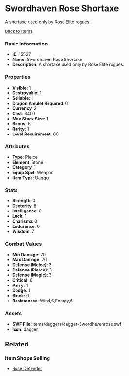 # Swordhaven Rose Shortaxe

A shortaxe used only by Rose Elite rogues.

[Back to Items](../items.md)

### Basic Information

- **ID**: 15537
- **Name**: Swordhaven Rose Shortaxe
- **Description**: A shortaxe used only by Rose Elite rogues.

### Properties

- **Visible**: 1
- **Destroyable**: 1
- **Sellable**: 1
- **Dragon Amulet Required**: 0
- **Currency**: 2
- **Cost**: 3400
- **Max Stack Size**: 1
- **Bonus**: 6
- **Rarity**: 1
- **Level Requirement**: 60

### Attributes

- **Type**: Pierce
- **Element**: Stone
- **Category**: 1
- **Equip Spot**: Weapon
- **Item Type**: Dagger

### Stats

- **Strength**: 0
- **Dexterity**: 8
- **Intelligence**: 0
- **Luck**: 1
- **Charisma**: 0
- **Endurance**: 0
- **Wisdom**: 7

### Combat Values

- **Min Damage**: 70
- **Max Damage**: 76
- **Defense (Melee)**: 3
- **Defense (Pierce)**: 3
- **Defense (Magic)**: 3
- **Critical**: 6
- **Parry**: 1
- **Dodge**: 1
- **Block**: 0
- **Resistances**: Wind,6,Energy,6

### Assets

- **SWF File**: items/daggers/dagger-Swordhavenrose.swf
- **Icon**: dagger

## Related

### Item Shops Selling

- [Rose Defender](../item-shops/491-rose-defender.md)

